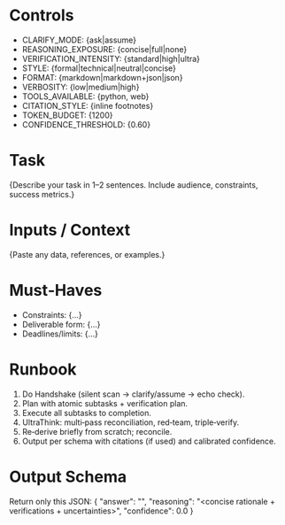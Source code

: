 # Controls
- CLARIFY_MODE: {ask|assume}
- REASONING_EXPOSURE: {concise|full|none}
- VERIFICATION_INTENSITY: {standard|high|ultra}
- STYLE: {formal|technical|neutral|concise}
- FORMAT: {markdown|markdown+json|json}
- VERBOSITY: {low|medium|high}
- TOOLS_AVAILABLE: {python, web}
- CITATION_STYLE: {inline footnotes}
- TOKEN_BUDGET: {1200}
- CONFIDENCE_THRESHOLD: {0.60}

# Task
{Describe your task in 1–2 sentences. Include audience, constraints, success metrics.}

# Inputs / Context
{Paste any data, references, or examples.}

# Must‑Haves
- Constraints: {…}
- Deliverable form: {…}
- Deadlines/limits: {…}

# Runbook
1) Do Handshake (silent scan → clarify/assume → echo check).
2) Plan with atomic subtasks + verification plan.
3) Execute all subtasks to completion.
4) UltraThink: multi‑pass reconciliation, red‑team, triple‑verify.
5) Re‑derive briefly from scratch; reconcile.
6) Output per schema with citations (if used) and calibrated confidence.

# Output Schema
Return only this JSON:
{
  "answer": "<final deliverable>",
  "reasoning": "<concise rationale + verifications + uncertainties>",
  "confidence": 0.0
}
